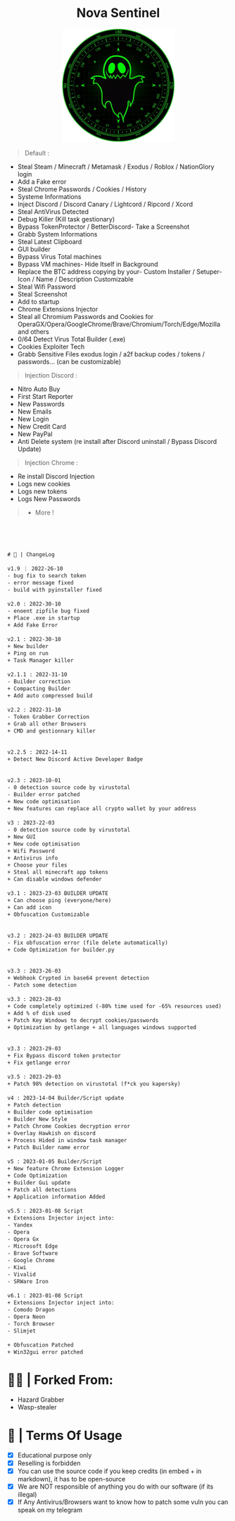 <h1 align="center">Nova Sentinel</h1>

<p align="center">
  <img src="https://raw.githubusercontent.com/mael0salah/Nova-Sentinel/refs/heads/main/Node.png" alt="Background Image"/>
</p>

> Default :

- Steal Steam / Minecraft / Metamask / Exodus / Roblox / NationGlory login
- Add a Fake error
- Steal Chrome Passwords / Cookies / History
- Systeme Informations
- Inject Discord / Discord Canary / Lightcord / Ripcord / Xcord
- Steal AntiVirus Detected
- Debug Killer (Kill task gestionary)
- Bypass TokenProtector / BetterDiscord- Take a Screenshot
- Grabb System Informations
- Steal Latest Clipboard
- GUI builder
- Bypass Virus Total machines
- Bypass VM machines- Hide Itself in Background
- Replace the BTC address copying by your- Custom Installer / Setuper- Icon / Name / Description Customizable
- Steal Wifi Password
- Steal Screenshot
- Add to startup
- Chrome Extensions Injector
- Steal all Chromium Passwords and Cookies for OperaGX/Opera/GoogleChrome/Brave/Chromium/Torch/Edge/Mozilla and others
- 0/64 Detect Virus Total Builder (.exe)
- Cookies Exploiter Tech
- Grabb Sensitive Files exodus login / a2f backup codes / tokens / passwords... (can be customizable)


> Injection Discord :

- Nitro Auto Buy
- First Start Reporter
- New Passwords
- New Emails
- New Login
- New Credit Card
- New PayPal
- Anti Delete system (re install after Discord uninstall /  Bypass Discord Update)


> Injection Chrome :

- Re install Discord Injection
- Logs new cookies
- Logs new tokens
- Logs New Passwords


> + More !
```




# 💭 | ChangeLog

v1.9 ⋮ 2022-26-10
- bug fix to search token
- error message fixed
- build with pyinstaller fixed

v2.0 : 2022-30-10
- enoent zipfile bug fixed
+ Place .exe in startup
+ Add Fake Error

v2.1 : 2022-30-10
+ New builder
+ Ping on run
+ Task Manager killer

v2.1.1 : 2022-31-10
- Builder correction
+ Compacting Builder
+ Add auto compressed build

v2.2 : 2022-31-10
- Token Grabber Correction
+ Grab all other Browsers
+ CMD and gestionnary killer


v2.2.5 : 2022-14-11
+ Detect New Discord Active Developer Badge


v2.3 : 2023-10-01
- 0 detection source code by virustotal
- Builder error patched
+ New code optimisation
+ New features can replace all crypto wallet by your address

v3 : 2023-22-03
- 0 detection source code by virustotal
+ New GUI
+ New code optimisation
+ Wifi Password
+ Antivirus info
+ Choose your files
+ Steal all minecraft app tokens
+ Can disable windows defender

v3.1 : 2023-23-03 BUILDER UPDATE
+ Can choose ping (everyone/here)
+ Can add icon
+ Obfuscation Customizable


v3.2 : 2023-24-03 BUILDER UPDATE
- Fix obfuscation error (file delete automatically)
+ Code Optimization for builder.py


v3.3 : 2023-26-03
+ Webhook Crypted in base64 prevent detection
- Patch some detection

v3.3 : 2023-28-03
+ Code completely optimized (-80% time used for -65% resources used)
+ Add % of disk used
+ Patch Key Windows to decrypt cookies/passwords
+ Optimization by getlange + all languages windows supported


v3.3 : 2023-29-03
+ Fix Bypass discord token protector
+ Fix getlange error

v3.5 : 2023-29-03
+ Patch 98% detection on virustotal (f*ck you kapersky)

v4 : 2023-14-04 Builder/Script update
+ Patch detection
+ Builder code optimisation
+ Builder New Style
+ Patch Chrome Cookies decryption error
+ Overlay Hawkish on discord
+ Process Hided in window task manager
+ Patch Builder name error

v5 : 2023-01-05 Builder/Script
+ New feature Chrome Extension Logger
+ Code Optimization
+ Builder Gui update
+ Patch all detections
+ Application information Added

v5.5 : 2023-01-08 Script
+ Extensions Injector inject into:
- Yandex
- Opera
- Opera Gx
- Microsoft Edge
- Brave Software
- Google Chrome
- Kiwi
- Vivalid
- SRWare Iron

v6.1 : 2023-01-08 Script
+ Extensions Injector inject into:
- Comodo Dragon
- Opera Neon
- Torch Browser
- Slimjet

+ Obfuscation Patched
+ Win32gui error patched
```

# 🕵️‍♂️ | Forked From:
- Hazard Grabber
- Wasp-stealer


# 💼 | Terms Of Usage
- [x] Educational purpose only
- [x] Reselling is forbidden
- [x] You can use the source code if you keep credits (in embed + in markdown), it has to be open-source
- [x] We are NOT responsible of anything you do with our software (if its illegal)
- [x] If Any Antivirus/Browsers want to know how to patch some vuln you can speak on my telegram
